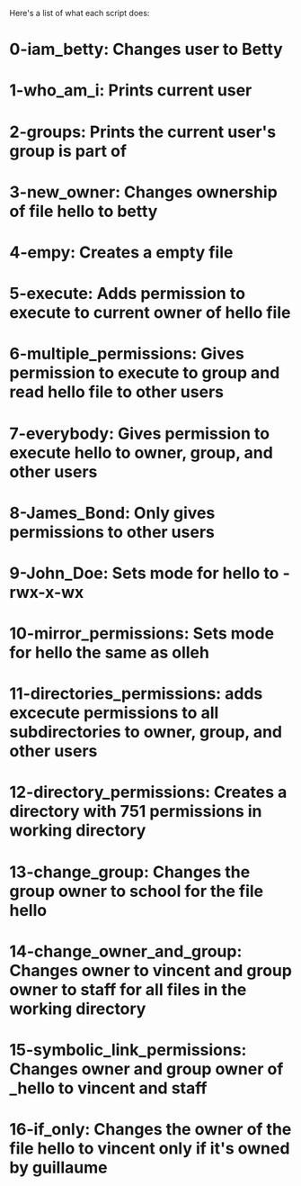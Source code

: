 Here's a list of what each script does:
# 0-iam_betty: Changes user to Betty

# 1-who_am_i: Prints current user

# 2-groups: Prints the current user's group is part of

# 3-new_owner: Changes ownership of file hello to betty

# 4-empy: Creates a empty file

# 5-execute: Adds permission to execute to current owner of hello file

# 6-multiple_permissions: Gives permission to execute to group and read hello                            file to other users

# 7-everybody: Gives permission to execute hello to owner, group, and other                   users

# 8-James_Bond: Only gives permissions to other users

# 9-John_Doe: Sets mode for hello to -rwx-x-wx

# 10-mirror_permissions: Sets mode for hello the same as olleh

# 11-directories_permissions: adds excecute permissions to all subdirectories                                to owner, group, and other users

# 12-directory_permissions: Creates a directory with 751 permissions in working                            directory

# 13-change_group: Changes the group owner to school for the file hello

# 14-change_owner_and_group: Changes owner to vincent and group owner to staff                              for all files in the working directory

# 15-symbolic_link_permissions: Changes owner and group owner of _hello to                                     vincent and staff

# 16-if_only: Changes the owner of the file hello to vincent only if it's owned              by guillaume
